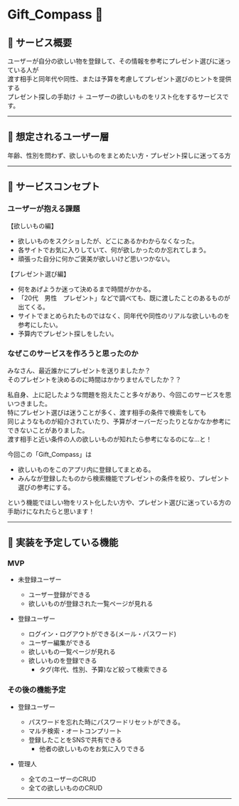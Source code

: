 # Gift_Compass 🎁

## 📣 サービス概要
ユーザーが自分の欲しい物を登録して、その情報を参考にプレゼント選びに迷っている人が  
渡す相手と同年代や同性、または予算を考慮してプレゼント選びのヒントを提供する  
プレゼント探しの手助け ＋ ユーザーの欲しいものをリスト化をするサービスです。  
***
  
## 👤 想定されるユーザー層
年齢、性別を問わず、欲しいものをまとめたい方・プレゼント探しに迷ってる方  
***

## 📝 サービスコンセプト
### ユーザーが抱える課題
【欲しいもの編】  
- 欲しいものをスクショしたが、どこにあるかわからなくなった。  
- 各サイトでお気に入りしていて、何が欲しかったのか忘れてしまう。  
- 頑張った自分に何かご褒美が欲しいけど思いつかない。  

【プレゼント選び編】  
- 何をあげようか迷って決めるまで時間がかかる。	
- 「20代　男性　プレゼント」などで調べても、既に渡したことのあるものが出てくる。  
- サイトでまとめられたものではなく、同年代や同性のリアルな欲しいものを参考にしたい。  
- 予算内でプレゼント探しをしたい。  

### なぜこのサービスを作ろうと思ったのか
みなさん、最近誰かにプレゼントを送りましたか？  
そのプレゼントを決めるのに時間はかかりませんでしたか？？    

私自身、上に記したような問題を抱えたこと多々があり、今回このサービスを思いつきました。  
特にプレゼント選びは迷うことが多く、渡す相手の条件で検索をしても  
同じようなものが紹介されていたり、予算がオーバーだったりとなかなか参考にできないことがありました。  
渡す相手と近い条件の人の欲しいものが知れたら参考になるのにな...と！   
  
今回この「Gift_Compass」は
- 欲しいものをこのアプリ内に登録してまとめる。
- みんなが登録したものから検索機能でプレゼントの条件を絞り、プレゼント選びの参考にする。

という機能でほしい物をリスト化したい方や、プレゼント選びに迷っている方の手助けになれたらと思います！
***

## 🔧 実装を予定している機能
### MVP
- 未登録ユーザー
	- ユーザー登録ができる
	- 欲しいものが登録された一覧ページが見れる

- 登録ユーザー
	- ログイン・ログアウトができる(メール・パスワード)
	- ユーザー編集ができる
	- 欲しいもの一覧ページが見れる
  - 欲しいものを登録できる
	- タグ(年代、性別、予算)など絞って検索できる

### その後の機能予定
- 登録ユーザー
	- パスワードを忘れた時にパスワードリセットができる。
  - マルチ検索・オートコンプリート
  - 登録したことをSNSで共有できる
	- 他者の欲しいものをお気に入りできる

- 管理人
	- 全てのユーザーのCRUD
	- 全ての欲しいもののCRUD
***
